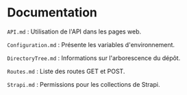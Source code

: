 # Documentation

```API.md``` : Utilisation de l'API dans les pages web.

```Configuration.md``` : Présente les variables d'environnement.

```DirectoryTree.md``` : Informations sur l'arborescence du dépôt.

```Routes.md``` : Liste des routes GET et POST.

```Strapi.md``` : Permissions pour les collections de Strapi.